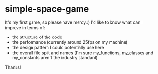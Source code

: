 # simple-space-game
It's my first game, so please have mercy.:) I'd like to know what can I improve in terms of:

- the structure of the code
- the performance (currently around 25fps on my machine)
- the design pattern I could potentially use here
- the overall file split and names (I'm sure my_functions, my_classes and my_constants aren't the industry standard)

Thanks!
